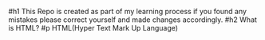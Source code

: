 #h1 This Repo is created as part of my learning process if you found any mistakes please correct yourself and made changes accordingly.
#h2 What is HTML?
#p HTML(Hyper Text Mark Up Language)
